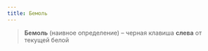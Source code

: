 ```yaml
---
title: Бемоль
---
```

> **Бемоль** (наивное определение) – черная клавиша **слева** от текущей белой